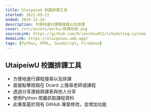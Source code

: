```yaml
---
title: UtaipeiwU 校園排課工具
started: 2021-09-23
ended: 2024-12-24
description: 方便地進行課程搜尋以及排課
cover: /src/assets/works/排課系統.png
sourceLink: https://github.com/brianchou452/scheduling-system
demoLink: https://utaipeiwu.web.app/
tags: [Python, HTML, JavaScript, Firebase]
---
```


## UtaipeiwU 校園排課工具

- 方便地進行課程搜尋以及排課
- 直接點擊按鈕在 Dcard 上搜尋老師或課程
- 透過分享連結將課表與他人分享
- 使用Python 爬蟲抓取課程資料
- 此專案基於現有 GitHub 專案修改，並增加功能
